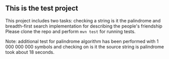 ## This is the test project
This project includes two tasks: checking a string is it the palindrome and breadth-first search implementation for describing the people's friendship
Please clone the repo and perform `mvn test` for running tests.

Note: additional test for palindrome algorithm has been performed with 1 000 000 000 symbols and checking on is it the source string is palindrome took about 18 seconds.
